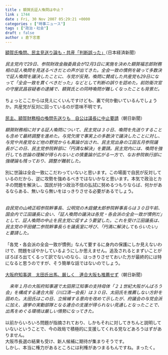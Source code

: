 ```yaml
---
title : 額賀氏証人喚問は中止？
link : 1744
date : Fri, 30 Nov 2007 05:29:21 +0000
categories : ["時事ニュース"]
tags : ["政治・社会"]
draft : false
author : 倉下忠憲
---
```


<A HREF="http://www.nikkei.co.jp/news/seiji/20071130AT3S2902B29112007.html" TARGET="_blank">額賀氏喚問、民主見送り論も・共産「判断誤った」</A>（日本経済新聞）<BR><BR><I>民主党内で29日、参院財政金融委員会が12月3日に実施を決めた額賀福志郎財務相の証人喚問を見送るべきだとの声が出てきた。全会一致の慣例を破って多数決で証人喚問を議決したことに、与党が反発。喚問に賛成した共産党も29日になって「全会一致を貫くべきだった」などとして判断の誤りを認めた。前防衛次官の守屋武昌容疑者の逮捕で、額賀氏との同時喚問が難しくなったことも背景だ。</I><BR><BR>ちょっとここからは見えにくいんですけども、裏で何か動いているんでしょうか。共産党が反対に回っているのが意味不明です。<BR><BR><A HREF="http://www.asahi.com/politics/update/1130/TKY200711300110.html" TARGET="_blank">民主、額賀財務相の喚問先送りも　自公は議長に中止要請</A>（朝日新聞）<BR><BR><I>額賀財務相に対する証人喚問について、民主党は３０日、喚問を先送りすることも含めて最終調整を進めた。与党欠席で事実上の多数決で議決したことに対し、与党や共産党など他の野党からも異論が出され、民主党出身の江田五月参院議長がこの日、民主党参院幹部に「円満な解決」を要請。民主党内には、喚問を強行しても世論の理解が得られないとの慎重論が広がる一方で、なお参院執行部に強硬論も残っており、調整が難航した。</I> <BR><BR>別に世論は全会一致にこだわっていないと思います。この場面で自民が反対しているのだから、逆に攻勢を強めるべきではないかなと思います。本気で政治とカネの問題を解決し、国民が持つ政治不信の払拭に努めるつもりならば、何かがあるならある、無いなら無いをはっきりさせる必要があるでしょう。<BR><BR><I><BR>自民党の山崎正昭参院幹事長、公明党の木庭健太郎参院幹事長らは３０日午前、国会内で江田議長に会い、「証人喚問の議決は各党・各会派の全会一致が慣例だ」として、証人喚問の中止を民主党に促すよう要望した。これを受け江田議長は、民主党の平田健二参院幹事長らを議長室に呼び、「円満に解決してもらいたい」と要請した。</I> <BR><BR>「各党・各会派の全会一致が慣例」なんて要するに身内の保護にしか見えないわけで、問題をぼやかしているようにしか思えません。追及されるとまずいことがぼろぼろ出てくるって訳でないのなら、はっきりさせておいた方が最終的には特になると思うのですが、そう簡単な話ではないのでしょう。<BR><BR><A HREF="http://www.asahi.com/politics/update/1130/OSK200711300044.html" TARGET="_blank">大阪府知事選　太田氏出馬、厳しく　連合大阪も推薦せず</A>（朝日新聞）<BR><BR><I>　来年１月の大阪府知事選で太田房江知事の支持母体「２１世紀大阪がんばろう会」を構成する連合大阪（川口清一会長）は３０日、太田氏を推薦しない方針を固めた。太田氏はこの日、立候補する意向を改めて示したが、府議会の与党会派に加え、選挙の実動部隊となる連合の支援が得られない見通しとなったことで、出馬をめぐる環境は厳しい情勢になってきた。 </I><BR><BR>以前からいろいろ問題が指摘されており、しかもそれに対してきちんと説明していないということで、今の政局で積極的に支援してくれる党などあろうはずがありません。<BR>大阪市長選の結果も受け、新人候補に期待が集まりそうです。<BR>しかし、本当に権力があるところには利権があつまるもんですね。まったく。<br><br>
